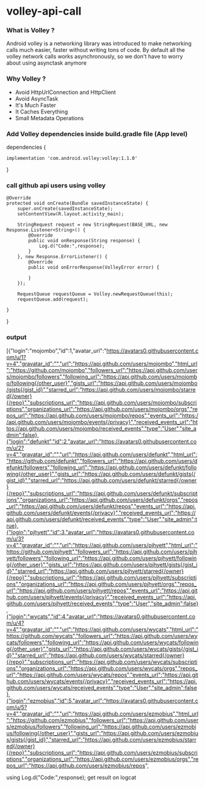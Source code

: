 # volley-api-call
### What is Volley ?
Android volley is a networking library was introduced to make networking calls much easier, faster without writing tons of code. By default all the volley network calls works asynchronously, so we don't have to worry about using asynctask anymore

### Why Volley ?
* Avoid HttpUrlConnection and HttpClient
* Avoid AsyncTask
* It's Much Faster
* It Caches Everything
* Small Metadata Operations

### Add Volley dependencies inside build.gradle file (App level)
dependencies {
   
    implementation 'com.android.volley:volley:1.1.0'
    
}

### call github api users using volley



    @Override
    protected void onCreate(Bundle savedInstanceState) {
        super.onCreate(savedInstanceState);
        setContentView(R.layout.activity_main);

        StringRequest request = new StringRequest(BASE_URL, new Response.Listener<String>() {
            @Override
            public void onResponse(String response) {
                Log.d("Code:",response);
            }
        }, new Response.ErrorListener() {
            @Override
            public void onErrorResponse(VolleyError error) {

            }
        });

        RequestQueue requestQueue = Volley.newRequestQueue(this);
        requestQueue.add(request);

    }
}

### output 

[{"login":"mojombo","id":1,"avatar_url":"https://avatars0.githubusercontent.com/u/1?v=4","gravatar_id":"","url":"https://api.github.com/users/mojombo","html_url":"https://github.com/mojombo","followers_url":"https://api.github.com/users/mojombo/followers","following_url":"https://api.github.com/users/mojombo/following{/other_user}","gists_url":"https://api.github.com/users/mojombo/gists{/gist_id}","starred_url":"https://api.github.com/users/mojombo/starred{/owner}{/repo}","subscriptions_url":"https://api.github.com/users/mojombo/subscriptions","organizations_url":"https://api.github.com/users/mojombo/orgs","repos_url":"https://api.github.com/users/mojombo/repos","events_url":"https://api.github.com/users/mojombo/events{/privacy}","received_events_url":"https://api.github.com/users/mojombo/received_events","type":"User","site_admin":false},{"login":"defunkt","id":2,"avatar_url":"https://avatars0.githubusercontent.com/u/2?v=4","gravatar_id":"","url":"https://api.github.com/users/defunkt","html_url":"https://github.com/defunkt","followers_url":"https://api.github.com/users/defunkt/followers","following_url":"https://api.github.com/users/defunkt/following{/other_user}","gists_url":"https://api.github.com/users/defunkt/gists{/gist_id}","starred_url":"https://api.github.com/users/defunkt/starred{/owner}{/repo}","subscriptions_url":"https://api.github.com/users/defunkt/subscriptions","organizations_url":"https://api.github.com/users/defunkt/orgs","repos_url":"https://api.github.com/users/defunkt/repos","events_url":"https://api.github.com/users/defunkt/events{/privacy}","received_events_url":"https://api.github.com/users/defunkt/received_events","type":"User","site_admin":true},{"login":"pjhyett","id":3,"avatar_url":"https://avatars0.githubusercontent.com/u/3?v=4","gravatar_id":"","url":"https://api.github.com/users/pjhyett","html_url":"https://github.com/pjhyett","followers_url":"https://api.github.com/users/pjhyett/followers","following_url":"https://api.github.com/users/pjhyett/following{/other_user}","gists_url":"https://api.github.com/users/pjhyett/gists{/gist_id}","starred_url":"https://api.github.com/users/pjhyett/starred{/owner}{/repo}","subscriptions_url":"https://api.github.com/users/pjhyett/subscriptions","organizations_url":"https://api.github.com/users/pjhyett/orgs","repos_url":"https://api.github.com/users/pjhyett/repos","events_url":"https://api.github.com/users/pjhyett/events{/privacy}","received_events_url":"https://api.github.com/users/pjhyett/received_events","type":"User","site_admin":false},{"login":"wycats","id":4,"avatar_url":"https://avatars0.githubusercontent.com/u/4?v=4","gravatar_id":"","url":"https://api.github.com/users/wycats","html_url":"https://github.com/wycats","followers_url":"https://api.github.com/users/wycats/followers","following_url":"https://api.github.com/users/wycats/following{/other_user}","gists_url":"https://api.github.com/users/wycats/gists{/gist_id}","starred_url":"https://api.github.com/users/wycats/starred{/owner}{/repo}","subscriptions_url":"https://api.github.com/users/wycats/subscriptions","organizations_url":"https://api.github.com/users/wycats/orgs","repos_url":"https://api.github.com/users/wycats/repos","events_url":"https://api.github.com/users/wycats/events{/privacy}","received_events_url":"https://api.github.com/users/wycats/received_events","type":"User","site_admin":false},{"login":"ezmobius","id":5,"avatar_url":"https://avatars0.githubusercontent.com/u/5?v=4","gravatar_id":"","url":"https://api.github.com/users/ezmobius","html_url":"https://github.com/ezmobius","followers_url":"https://api.github.com/users/ezmobius/followers","following_url":"https://api.github.com/users/ezmobius/following{/other_user}","gists_url":"https://api.github.com/users/ezmobius/gists{/gist_id}","starred_url":"https://api.github.com/users/ezmobius/starred{/owner}{/repo}","subscriptions_url":"https://api.github.com/users/ezmobius/subscriptions","organizations_url":"https://api.github.com/users/ezmobius/orgs","repos_url":"https://api.github.com/users/ezmobius/repos",

using Log.d("Code:",response); get result on logcat


